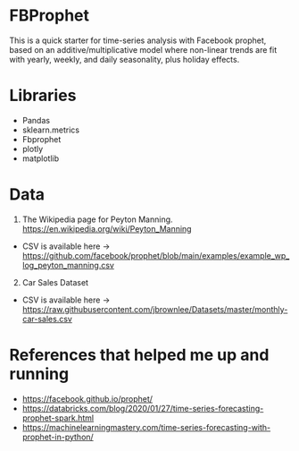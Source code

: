 # FBProphet
This is a quick starter for time-series analysis with Facebook prophet, based on an additive/multiplicative model where non-linear trends are fit with yearly, weekly, and daily seasonality, plus holiday effects.

# Libraries
- Pandas
- sklearn.metrics
- Fbprophet
- plotly
- matplotlib

# Data
1. The Wikipedia page for Peyton Manning. https://en.wikipedia.org/wiki/Peyton_Manning
- CSV is available here -> https://github.com/facebook/prophet/blob/main/examples/example_wp_log_peyton_manning.csv
2. Car Sales Dataset
- CSV is available here -> https://raw.githubusercontent.com/jbrownlee/Datasets/master/monthly-car-sales.csv

# References that helped me up and running
- https://facebook.github.io/prophet/
- https://databricks.com/blog/2020/01/27/time-series-forecasting-prophet-spark.html
- https://machinelearningmastery.com/time-series-forecasting-with-prophet-in-python/
